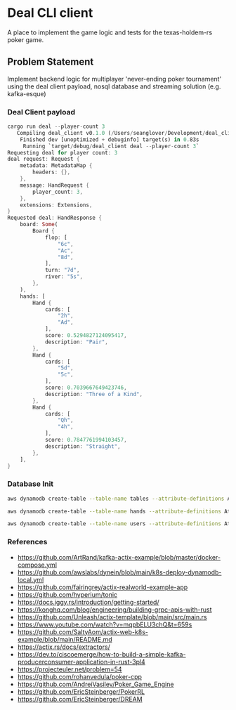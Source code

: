 # Deal CLI client

A place to implement the game logic and tests for the texas-holdem-rs poker game.

## Problem Statement
Implement backend logic for multiplayer 'never-ending poker tournament' using the deal client payload, nosql database and streaming solution (e.g. kafka-esque)

### Deal Client payload
```rust
cargo run deal --player-count 3
   Compiling deal_client v0.1.0 (/Users/seanglover/Development/deal_client)
    Finished dev [unoptimized + debuginfo] target(s) in 0.83s
     Running `target/debug/deal_client deal --player-count 3`
Requesting deal for player count: 3
deal request: Request {
    metadata: MetadataMap {
        headers: {},
    },
    message: HandRequest {
        player_count: 3,
    },
    extensions: Extensions,
}
Requested deal: HandResponse {
    board: Some(
        Board {
            flop: [
                "6c",
                "Ac",
                "8d",
            ],
            turn: "7d",
            river: "5s",
        },
    ),
    hands: [
        Hand {
            cards: [
                "2h",
                "Ad",
            ],
            score: 0.5294827124095417,
            description: "Pair",
        },
        Hand {
            cards: [
                "5d",
                "5c",
            ],
            score: 0.7039667649423746,
            description: "Three of a Kind",
        },
        Hand {
            cards: [
                "Qh",
                "4h",
            ],
            score: 0.7847761994103457,
            description: "Straight",
        },
    ],
}
```

### Database Init
```bash
aws dynamodb create-table --table-name tables --attribute-definitions AttributeName=id,AttributeType=S --key-schema AttributeName=id,KeyType=HASH --provisioned-throughput ReadCapacityUnits=5,WriteCapacityUnits=5 --endpoint-url http://localhost:8000 --region us-east-2

aws dynamodb create-table --table-name hands --attribute-definitions AttributeName=id,AttributeType=S --key-schema AttributeName=id,KeyType=HASH --provisioned-throughput ReadCapacityUnits=5,WriteCapacityUnits=5 --endpoint-url http://localhost:8000 --region us-east-2

aws dynamodb create-table --table-name users --attribute-definitions AttributeName=id,AttributeType=S --key-schema AttributeName=id,KeyType=HASH --provisioned-throughput ReadCapacityUnits=5,WriteCapacityUnits=5 --endpoint-url http://localhost:8000 --region us-east-2
```

### References
- https://github.com/ArtRand/kafka-actix-example/blob/master/docker-compose.yml
- https://github.com/awslabs/dynein/blob/main/k8s-deploy-dynamodb-local.yml
- https://github.com/fairingrey/actix-realworld-example-app
- https://github.com/hyperium/tonic
- https://docs.iggy.rs/introduction/getting-started/
- https://konghq.com/blog/engineering/building-grpc-apis-with-rust
- https://github.com/Unleash/actix-template/blob/main/src/main.rs
- https://www.youtube.com/watch?v=mqpbELU3chQ&t=659s
- https://github.com/SaltyAom/actix-web-k8s-example/blob/main/README.md
- https://actix.rs/docs/extractors/
- https://dev.to/ciscoemerge/how-to-build-a-simple-kafka-producerconsumer-application-in-rust-3pl4
- https://projecteuler.net/problem=54
- https://github.com/rohanvedula/poker-cpp
- https://github.com/AndreiVasilev/Poker_Game_Engine
- https://github.com/EricSteinberger/PokerRL
- https://github.com/EricSteinberger/DREAM